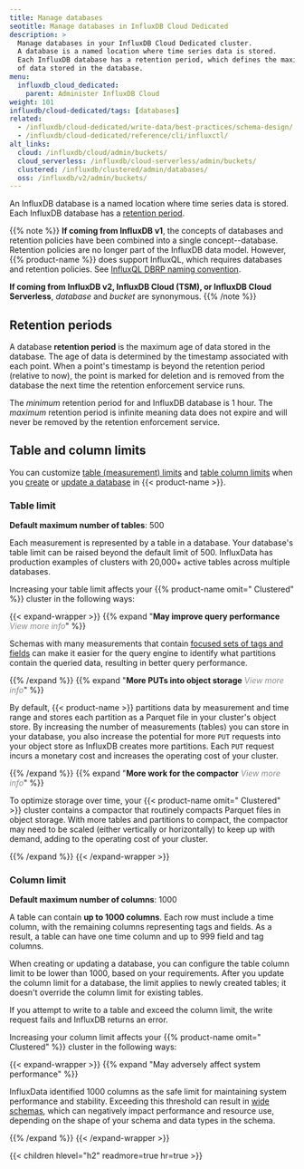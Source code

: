 ```yaml
---
title: Manage databases
seotitle: Manage databases in InfluxDB Cloud Dedicated
description: >
  Manage databases in your InfluxDB Cloud Dedicated cluster.
  A database is a named location where time series data is stored.
  Each InfluxDB database has a retention period, which defines the maximum age
  of data stored in the database.
menu:
  influxdb_cloud_dedicated:
    parent: Administer InfluxDB Cloud
weight: 101
influxdb/cloud-dedicated/tags: [databases]
related:
  - /influxdb/cloud-dedicated/write-data/best-practices/schema-design/
  - /influxdb/cloud-dedicated/reference/cli/influxctl/
alt_links:
  cloud: /influxdb/cloud/admin/buckets/
  cloud_serverless: /influxdb/cloud-serverless/admin/buckets/
  clustered: /influxdb/clustered/admin/databases/
  oss: /influxdb/v2/admin/buckets/
---
```


An InfluxDB database is a named location where time series data is stored.
Each InfluxDB database has a [retention period](#retention-periods).

{{% note %}}
**If coming from InfluxDB v1**, the concepts of databases and retention policies
have been combined into a single concept--database. Retention policies are no
longer part of the InfluxDB data model.
However, {{% product-name %}} does
support InfluxQL, which requires databases and retention policies.
See [InfluxQL DBRP naming convention](/influxdb/cloud-dedicated/admin/databases/create/#influxql-dbrp-naming-convention).

**If coming from InfluxDB v2, InfluxDB Cloud (TSM), or InfluxDB Cloud Serverless**,
_database_ and _bucket_ are synonymous.
{{% /note %}}

## Retention periods

A database **retention period** is the maximum age of data stored in the database.
The age of data is determined by the timestamp associated with each point.
When a point's timestamp is beyond the retention period (relative to now), the
point is marked for deletion and is removed from the database the next time the
retention enforcement service runs.

The _minimum_ retention period for and InfluxDB database is 1 hour.
The _maximum_ retention period is infinite meaning data does not expire and will
never be removed by the retention enforcement service.

## Table and column limits

You can customize [table (measurement) limits](#table-limit) and
[table column limits](#column-limit) when you
[create](#create-a-database) or
[update a database](#update-a-database) in {{< product-name >}}.

### Table limit

**Default maximum number of tables**: 500

Each measurement is represented by a table in a database.
Your database's table limit can be raised beyond the default limit of 500.
InfluxData has production examples of clusters with 20,000+ active tables across
multiple databases.

Increasing your table limit affects your {{% product-name omit=" Clustered" %}}
cluster in the following ways:

{{< expand-wrapper >}}
{{% expand "**May improve query performance** <em style='opacity:.5;font-weight:normal;'>View more info</em>" %}}

Schemas with many measurements that contain
[focused sets of tags and fields](/influxdb/cloud-dedicated/write-data/best-practices/schema-design/#design-for-performance) can make it easier for the query engine to
identify what partitions contain the queried data, resulting in better
query performance.

{{% /expand %}}
{{% expand "**More PUTs into object storage** <em style='opacity:.5;font-weight:normal;'>View more info</em>" %}}

By default, {{< product-name >}} partitions
data by measurement and time range and stores each partition as a Parquet
file in your cluster's object store. By increasing the number of measurements
(tables) you can store in your database, you also increase the potential for
more `PUT` requests into your object store as InfluxDB creates more partitions.
Each `PUT` request incurs a monetary cost and increases the operating cost of
your cluster.

{{% /expand %}}
{{% expand "**More work for the compactor** <em style='opacity:.5;font-weight:normal;'>View more info</em>" %}}

To optimize storage over time, your {{< product-name omit=" Clustered" >}}
cluster contains a compactor that routinely compacts Parquet files in object storage.
With more tables and partitions to compact, the compactor may need to be scaled
(either vertically or horizontally) to keep up with demand, adding to the
operating cost of your cluster.

{{% /expand %}}
{{< /expand-wrapper >}}

### Column limit

**Default maximum number of columns**: 1000

A table can contain **up to 1000 columns**.
Each row must include a time column, with the remaining columns representing
tags and fields.
As a result, a table can have one time column and up to 999 field and tag columns.

When creating or updating a database, you can configure the table column limit to be
lower than 1000, based on your requirements.
After you update the column limit for a database, the limit applies to newly
created tables; it doesn't override the column limit for existing tables.

If you attempt to write to a table and exceed the column limit, the write
request fails and InfluxDB returns an error.

Increasing your column limit affects your {{% product-name omit=" Clustered" %}}
cluster in the following ways:

{{< expand-wrapper >}}
{{% expand "May adversely affect system performance" %}}

InfluxData identified 1000 columns as the safe limit for maintaining system
performance and stability.
Exceeding this threshold can result in
[wide schemas](/influxdb/cloud-dedicated/write-data/best-practices/schema-design/#avoid-wide-schemas),
which can negatively impact performance and resource use,
depending on the shape of your schema and data types in the schema.

{{% /expand %}}
{{< /expand-wrapper >}}

{{< children hlevel="h2" readmore=true hr=true >}}
